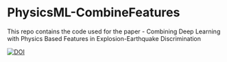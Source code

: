 # PhysicsML-CombineFeatures
This repo contains the code used for the paper - Combining Deep Learning with Physics Based Features in Explosion-Earthquake Discrimination

[![DOI](https://zenodo.org/badge/494583430.svg)](https://zenodo.org/badge/latestdoi/494583430)
